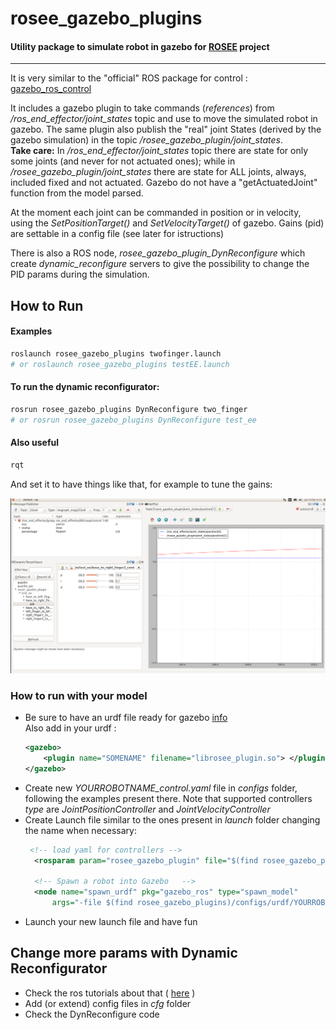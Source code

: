 # rosee_gazebo_plugins
#### Utility package to simulate robot in gazebo for [ROSEE](https://github.com/ADVRHumanoids/ROSEndEffector) project
*****
It is very similar to the "official" ROS package for control : [gazebo_ros_control](http://gazebosim.org/tutorials/?tut=ros_control)

It includes a gazebo plugin to take commands (*references*) from */ros_end_effector/joint_states* topic and use to move the simulated robot in gazebo. The same plugin also publish the "real" joint States (derived by the gazebo simulation) in the topic */rosee_gazebo_plugin/joint_states*.  
**Take care:** In */ros_end_effector/joint_states* topic there are state for only some joints (and never for not actuated ones); while in */rosee_gazebo_plugin/joint_states* there are state for ALL joints, always, included fixed and not actuated. Gazebo do not have a "getActuatedJoint" function from the model parsed.


At the moment each joint can be commanded in position or in velocity, using the *SetPositionTarget()* and *SetVelocityTarget()* of gazebo. Gains (pid) are settable in a config file (see later for istructions)

There is also a ROS node, *rosee_gazebo_plugin_DynReconfigure* which create *dynamic_reconfigure* servers to give the possibility to change the PID params during the simulation.

## How to Run
#### Examples
```bash
roslaunch rosee_gazebo_plugins twofinger.launch
# or roslaunch rosee_gazebo_plugins testEE.launch
```
#### To run the dynamic reconfigurator:
```bash
rosrun rosee_gazebo_plugins DynReconfigure two_finger
# or rosrun rosee_gazebo_plugins DynReconfigure test_ee
```
#### Also useful
```bash
rqt
```
And set it to have things like that, for example to tune the gains: 
<p align="center">
<img src="images/rqt.png" width="700">
</p>

### How to run with your model
* Be sure to have an urdf file ready for gazebo [info](http://gazebosim.org/tutorials/?tut=ros_urdf)   
    Also add in your urdf :
    ```xml
    <gazebo>
        <plugin name="SOMENAME" filename="librosee_plugin.so"> </plugin>
    </gazebo>
    ```
* Create new *YOURROBOTNAME_control.yaml* file in *configs* folder, following the examples present there. Note that supported controllers *type* are *JointPositionController* and *JointVelocityController*
* Create Launch file similar to the ones present in *launch* folder changing the name when necessary:
  ```xml
   <!-- load yaml for controllers -->
    <rosparam param="rosee_gazebo_plugin" file="$(find rosee_gazebo_plugins)/configs/YOURROBOTNAME_control.yaml" />
    
    <!-- Spawn a robot into Gazebo   -->
    <node name="spawn_urdf" pkg="gazebo_ros" type="spawn_model" 
        args="-file $(find rosee_gazebo_plugins)/configs/urdf/YOURROBOTNAME.urdf -urdf -z 1 -model test_ee" />
    ```
* Launch your new launch file and have fun 

## Change more params with Dynamic Reconfigurator
* Check the ros tutorials about that ( [here](http://wiki.ros.org/dynamic_reconfigure/Tutorials) ) 
* Add (or extend) config files in *cfg* folder
* Check the DynReconfigure code

